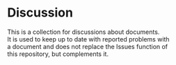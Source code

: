 # Discussion

This is a collection for discussions about documents. \
It is used to keep up to date with reported problems with \
a document and does not replace the Issues function of \
this repository, but complements it.
